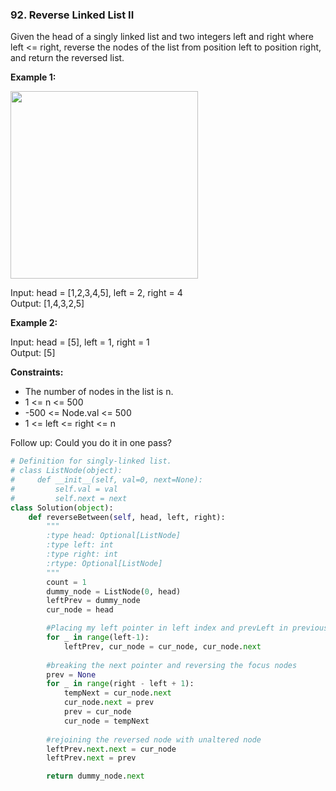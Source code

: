 ### 92. Reverse Linked List II

Given the head of a singly linked list and two integers left and right where left <= right, reverse the nodes of the list from position left to position right, and return the reversed list.

**Example 1:**

<img src="https://assets.leetcode.com/uploads/2021/02/19/rev2ex2.jpg" width="300">

Input: head = [1,2,3,4,5], left = 2, right = 4  
Output: [1,4,3,2,5]

**Example 2:**

Input: head = [5], left = 1, right = 1  
Output: [5]

**Constraints:**

* The number of nodes in the list is n.
* 1 <= n <= 500
* -500 <= Node.val <= 500
* 1 <= left <= right <= n
 

Follow up: Could you do it in one pass?

```python
# Definition for singly-linked list.
# class ListNode(object):
#     def __init__(self, val=0, next=None):
#         self.val = val
#         self.next = next
class Solution(object):
    def reverseBetween(self, head, left, right):
        """
        :type head: Optional[ListNode]
        :type left: int
        :type right: int
        :rtype: Optional[ListNode]
        """
        count = 1
        dummy_node = ListNode(0, head)
        leftPrev = dummy_node
        cur_node = head

        #Placing my left pointer in left index and prevLeft in previous to left
        for _ in range(left-1):
            leftPrev, cur_node = cur_node, cur_node.next
        
        #breaking the next pointer and reversing the focus nodes
        prev = None
        for _ in range(right - left + 1):
            tempNext = cur_node.next
            cur_node.next = prev
            prev = cur_node
            cur_node = tempNext
        
        #rejoining the reversed node with unaltered node
        leftPrev.next.next = cur_node
        leftPrev.next = prev

        return dummy_node.next
```